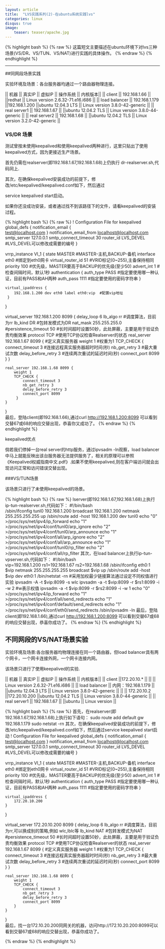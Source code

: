 ```yaml
---
layout: article
title:  "LVS实践系列(2)-在ubuntu系统实践lvs"
categories: linux
disqus: true
image:
    teaser: teaser/apache.jpg
---
```


{% highlight bash %}
{% raw %}
这篇短文主要描述在ubuntu环境下对lvs三种场景(VS/DR、VS/TUN、VS/NAT)进行实践的具体操作。
{% endraw %}
{% endhighlight %}

---

##同网段场景实践

实验环境及场景：各台服务器均通过一个路由器物理连接。

|| 机器 || 真实IP || 虚拟IP || 操作系统 || 内核版本||
|| client || 192.168.1.66 || ||redhat || Linux version 2.6.32-71.e16.i686 || 
|| load balancer || 192.168.1.179 ||192.168.1.200 ||ubuntu 12.04.3 LTS || Linux version 3.8.0-42-generic || 
|| real server1 || 192.168.1.67 || ||ubuntu 12.04.2 TLS || Linux version 3.8.0-44-generic || 
|| real server2 || 192.168.1.68 || ||ubuntu 12.04.2 TLS || Linux version 3.2.0-42-generic || 

### VS/DR 场景

测试曾按未使用keepalived和使用keepalived两种进行，这里只贴出了使用keepalived方式，因为更接近生产场景。

首先仍需在realserver(即192.168.1.67,192.168.1.68)上仍执行 dr-realserver.sh,代码同上.

其次，在确保keepalived安装成功的前提下，修改/etc/keepalived/keepalived.conf如下，然后通过

service keepalived start启动。

如果你还没成功安装，或者通过找不到该路径下的文件，请看keepalived的安装过程。

{% highlight bash %}
{% raw %}
! Configuration File for keepalived
global_defs {
    notification_email {                                                                                             
        test@localhost.com
    }
    notification_email_from localhost@localhost.com
    smtp_server 127.0.0.1
    smtp_connect_timeout 30
    router_id LVS_DEVEL   #LVS_DEVEL可以修改成需要的编号
 }
 
 vrrp_instance VI_1 {
    state MASTER #MASTER-主机,BACKUP-备机
    interface eth0 #绑定到eth0网卡
    virtual_router_id 51 #VRID标记(0~255),主备保持相同
    priority 100    #优先级，MASTER要高于BACKUP的优先级(至少50)
    advert_int 1    #检查间隔时间，默认1秒
    authentication {
        auth_type PASS  #指定要使用哪一种认证，目前有PASS和AH两种
        auth_pass 1111  #指定要使用的密码字符串
    }

    virtual_ipaddress {
        192.168.1.200 dev eth0 label eth0:vip  #配置vip地址
     }
 }
 
 virtual_server 192.168.1.200 8099 {
    delay_loop 6
    lb_algo rr  #调度算法，目前为rr 
    lb_kind DR #包转发模式为DR
    nat_mask 255.255.255.0
    #persistence_timeout 50 #长时间超时设置50妙，此处屏蔽，主要是用于验证负责均衡效果
    protocol TCP    #使用TCP协议检查Realserver的状态
    real_server 192.168.1.67 8099 { #定义真实服务器
       weight 1    #权重为1
       TCP_CHECK {
          connect_timeout 3   #连接远程真实服务器超时时间(秒)
          nb_get_retry 3  #最大重试次数
          delay_before_retry 3    #连续两次重试的延迟时间(秒)
          connect_port 8099
       }
    }
 
    real_server 192.168.1.68 8099 {
        weight 1
        TCP_CHECK {
            connect_timeout 3
            nb_get_retry 3
            delay_before_retry 3
            connect_port 8099
         }
    }
 }  
 最后，登陆client(即192.168.1.66),通过curl http://192.168.1.200:8099 可以看到交替67或68的响应交替出现，恭喜你又成功了。
{% endraw %}
{% endhighlight %}

keepalived优点

倘若我们停掉一台real server的http服务，通过ipvsadm -ln观察，load balancer中马上就能反映出该台服务器无法提供服务了，相关的原理可以参照《Keepalived权威指南中文.pdf》.如果不使用keepalived,则在客户端访问就会出现访问正常和访问错误交替出现。


###VS/TUN场景

该场景只进行了未使用keepalived的场景。

{% highlight bash %}
{% raw %}
lserver(即192.168.1.67,192.168.1.68)上执行ip-tun-realserver.sh,代码如下：
#!/bin/bash                                                                                                         
/sbin/ifconfig tunl0 192.168.1.200 broadcast 192.168.1.200 netmask 255.255.255.255 up
/sbin/route add -host 192.168.1.200 dev tunl0
echo "0" >/proc/sys/net/ipv4/ip_forward
echo "1" >/proc/sys/net/ipv4/conf/tunl0/arp_ignore
echo "2" >/proc/sys/net/ipv4/conf/tunl0/arp_announce
echo "1" >/proc/sys/net/ipv4/conf/all/arp_ignore
echo "2" >/proc/sys/net/ipv4/conf/all/arp_announce
echo "1" >/proc/sys/net/ipv4/conf/tunl0/rp_filter
echo "2" >/proc/sys/net/ipv4/conf/all/rp_filter
其次，在load balancer上执行ip-tun-vpserver.sh,代码如下：
#!/bin/bash                                                                                                         
vip=192.168.1.200
rs1=192.168.1.67
rs2=192.168.1.68
/sbin/ifconfig eth0:1 $vip netmask 255.255.255.255 broadcast $vip up
/sbin/route add -host $vip dev eth0:1
/bin/netstat -rn 
#采用加权最少链接算法通过设定不同权值进行实验
ipvsadm -A -t $vip:8099 -s wlc 
ipvsadm -a -t $vip:8099 -r $rs1:8099 -i -w 2 #w表示权值
ipvsadm -a -t $vip:8099 -r $rs2:8099 -i -w 1
echo "0" >/proc/sys/net/ipv4/ip_forward
echo "1" >/proc/sys/net/ipv4/conf/all/send_redirects
echo "1" >/proc/sys/net/ipv4/conf/default/send_redirects
echo "1" >/proc/sys/net/ipv4/conf/eth0/send_redirects
/sbin/ipvsadm -ln
最后，登陆client(即192.168.1.66),通过curl http://192.168.1.200:8099 可以看到交替67或68的响应交替出现，恭喜你成功了。
{% endraw %}
{% endhighlight %}


## 不同网段的VS/NAT场景实验


实验环境及场景:各台服务器均物理连接在同一个路由器，但load balancer具有两个网卡，一个网卡连接外网，一个网卡连接内网。

该场景只进行了使用keepalived的实验.

|| 机器 || 真实IP || 虚拟IP || 操作系统 || 内核版本||
|| client ||172.20.10.* || || || Linux version 2.6.32-71.e16.i686 || 
|| load balancer || 内网：192.168.1.179 || ||ubuntu 12.04.3 LTS || Linux version 3.8.0-42-generic || 
||  || 172.20.10.2 ||172.20.10.200 ||ubuntu 12.04.2 TLS || Linux version 3.8.0-44-generic || 
|| real server1 || 192.168.1.67 || ||ubuntu  || Linux version  || 

{% highlight bash %}
{% raw %}
首先，在realserver(即192.168.1.67,192.168.1.68)上执行如下语句：
sudo route add default gw 192.168.1.179
sudo netstat -rn
其次，在确保keepalived安装成功的前提下，修改/etc/keepalived/keepalived.conf如下，然后通过service keepalived start启动
! Configuration File for keepalived
global_defs {
    notification_email {                                                                                             
        test@localhost.com
    }
    notification_email_from localhost@localhost.com
    smtp_server 127.0.0.1
    smtp_connect_timeout 30
    router_id LVS_DEVEL   #LVS_DEVEL可以修改成需要的编号
}

vrrp_instance VI_1 {
    state MASTER #MASTER-主机,BACKUP-备机
    interface eth0 #绑定到eth0网卡
    virtual_router_id 51 #VRID标记(0~255),主备保持相同
    priority 100    #优先级，MASTER要高于BACKUP的优先级(至少50)
    advert_int 1    #检查间隔时间，默认1秒
    authentication {
        auth_type PASS  #指定要使用哪一种认证，目前有PASS和AH两种
        auth_pass 1111  #指定要使用的密码字符串
    }

    virtual_ipaddress {
        172.20.10.200
    }
}

virtual_server 172.20.10.200 8099 {
    delay_loop 6
    lb_algo rr  #调度算法，目前为rr,可以换成别的策略,例如 wlc,lblc等 
    lb_kind NAT #包转发模式为NAT
    #persistence_timeout 50 #长时间超时设置50妙，此处屏蔽，主要是用于验证负责均衡效果
    protocol TCP    #使用TCP协议检查Realserver的状态
    real_server 192.168.1.67 8099 { #定义真实服务器
        weight 1    #权重为1
        TCP_CHECK {
            connect_timeout 3   #连接远程真实服务器超时时间(秒)
            nb_get_retry 3  #最大重试次数
            delay_before_retry 3    #连续两次重试的延迟时间(秒)
            connect_port 8099
        }
    }

    real_server 192.168.1.68 8099 {
        weight 1
        TCP_CHECK {
            connect_timeout 3
            nb_get_retry 3
            delay_before_retry 3
            connect_port 8099
        }
    }
}    
最后，找一台172.10.20.200同网关的机器，访问http://172.10.20.200:8099可以看到交替67或68的响应交替出现，恭喜你成功了。

{% endraw %}
{% endhighlight %}


